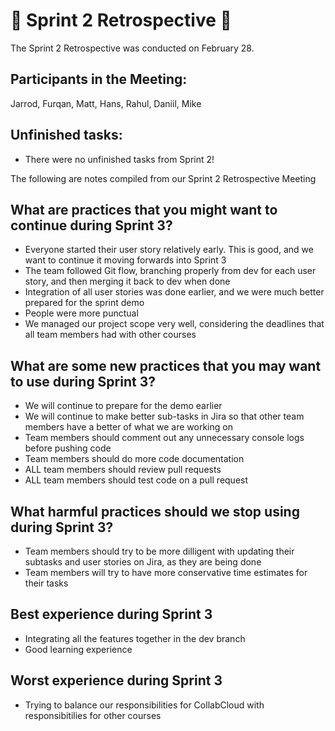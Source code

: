 # :speech_balloon: Sprint 2 Retrospective :speech_balloon:

The Sprint 2 Retrospective was conducted on February 28.

## Participants in the Meeting:
Jarrod, Furqan, Matt, Hans, Rahul, Daniil, Mike

## Unfinished tasks:
- There were no unfinished tasks from Sprint 2!

The following are notes compiled from our Sprint 2 Retrospective Meeting

## What are practices that you might want to continue during Sprint 3?
- Everyone started their user story relatively early. This is good, and we want to continue it moving forwards into Sprint 3
- The team followed Git flow, branching properly from dev for each user story, and then merging it back to dev when done
- Integration of all user stories was done earlier, and we were much better prepared for the sprint demo
- People were more punctual
- We managed our project scope very well, considering the deadlines that all team members had with other courses

## What are some new practices that you may want to use during Sprint 3?
- We will continue to prepare for the demo earlier
- We will continue to make better sub-tasks in Jira so that other team members have a better of what we are working on
- Team members should comment out any unnecessary console logs before pushing code
- Team members should do more code documentation
- ALL team members should review pull requests
- ALL team members should test code on a pull request 

## What harmful practices should we stop using during Sprint 3?
- Team members should try to be more dilligent with updating their subtasks and user stories on Jira, as they are being done
- Team members will try to have more conservative time estimates for their tasks

## Best experience during Sprint 3
- Integrating all the features together in the dev branch
- Good learning experience

## Worst experience during Sprint 3
- Trying to balance our responsibilities for CollabCloud with responsibitilies for other courses
